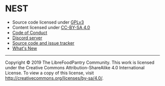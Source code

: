 NEST
====

- Source code licensed under [GPLv3](https://www.gnu.org/licenses/gpl-3.0.txt)
- Content licensed under [CC-BY-SA 4.0](https://creativecommons.org/licenses/by-sa/4.0/)
- [Code of Conduct](https://librefoodpantry.org/#/overview/code-of-conduct/)
- [Discord server](https://discord.gg/PRth8YK)
- [Source code and issue tracker](https://gitlab.com/LibreFoodPantry/NEST)
- [What's New](./CHANGELOG.md)


---
Copyright &copy; 2019 The LibreFoodPantry Community. This work is licensed
under the Creative Commons Attribution-ShareAlike 4.0 International License.
To view a copy of this license, visit
http://creativecommons.org/licenses/by-sa/4.0/.
